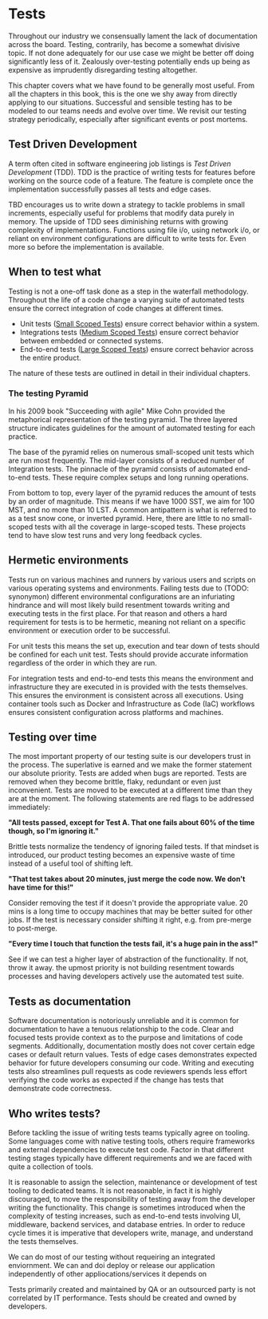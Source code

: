 # Tests

Throughout our industry we consensually lament the lack of documentation across the board. Testing, contrarily, has become a somewhat divisive topic. If not done adequately for our use case we might be better off doing significantly less of it. Zealously over-testing potentially ends up being as expensive as imprudently disregarding testing altogether.

This chapter covers what we have found to be generally most useful. From all the chapters in this book, this is the one we shy away from directly applying to our situations. Successful and sensible testing has to be modeled to our teams needs and evolve over time. We revisit our testing strategy periodically, especially after significant events or post mortems.

## Test Driven Development

A term often cited in software engineering job listings is *Test Driven Development* (TDD). TDD is the practice of writing tests for features before working on the source code of a feature. The feature is complete once the implementation successfully passes all tests and edge cases.

TBD encourages us to write down a strategy to tackle problems in small increments, especially useful for problems that modify data purely in memory. The upside of TDD sees diminishing returns with growing complexity of implementations. Functions using file i/o, using network i/o, or reliant on environment configurations are difficult to write tests for. Even more so before the implementation is available.

## When to test what

Testing is not a one-off task done as a step in the waterfall methodology. Throughout the life of a code change a varying suite of automated tests ensure the correct integration of code changes at different times.

- Unit tests ([Small Scoped Tests](./small-scoped-tests.md)) ensure correct behavior within a system.
- Integrations tests ([Medium Scoped Tests](./medium-scoped-tests.md)) ensure correct behavior between embedded or connected systems.
- End-to-end tests ([Large Scoped Tests](./large-scoped-tests.md)) ensure correct behavior across the entire product.

The nature of these tests are outlined in detail in their individual chapters.

### The testing Pyramid

In his 2009 book "Succeeding with agile" Mike Cohn provided the metaphorical representation of the testing pyramid. The three layered structure indicates guidelines for the amount of automated testing for each practice.

The base of the pyramid relies on numerous small-scoped unit tests which are run most frequently. The mid-layer consists of a reduced number of Integration tests. The pinnacle of the pyramid consists of automated end-to-end tests. These require complex setups and long running operations.

From bottom to top, every layer of the pyramid reduces the amount of tests by an order of magnitude. This means if we have 1000 SST, we aim for 100 MST, and no more than 10 LST. A common antipattern is what is referred to as a test snow cone, or inverted pyramid. Here, there are little to no small-scoped tests with all the coverage in large-scoped tests. These projects tend to have slow test runs and very long feedback cycles.

## Hermetic environments

Tests run on various machines and runners by various users and scripts on various operating systems and environments. Failing tests due to (TODO: synonymon) different environmental configurations are an infuriating hindrance and will most likely build resentment towards writing and executing tests in the first place. For that reason and others a hard requirement for tests is to be hermetic, meaning not reliant on a specific environment or execution order to be successful.

For unit tests this means the set up, execution and tear down of tests should be confined for each unit test. Tests should provide accurate information regardless of the order in which they are run.

For integration tests and end-to-end tests this means the environment and infrastructure they are executed in is provided with the tests themselves. This ensures the environment is consistent across all executions. Using container tools such as Docker and Infrastructure as Code (IaC) workflows ensures consistent configuration across platforms and machines.

## Testing over time

The most important property of our testing suite is our developers trust in the process. The superlative is earned and we make the former statement our absolute priority. Tests are added when bugs are reported. Tests are removed when they become brittle, flaky, redundant or even just inconvenient. Tests are moved to be executed at a different time than they are at the moment. The following statements are red flags to be addressed immediately:

**"All tests passed, except for Test A. That one fails about 60% of the time though, so I'm ignoring it."**

Brittle tests normalize the tendency of ignoring failed tests. If that mindset is introduced, our product testing becomes an expensive waste of time instead of a useful tool of shifting left.

**"That test takes about 20 minutes, just merge the code now. We don't have time for this!"**

Consider removing the test if it doesn't provide the appropriate value. 20 mins is a long time to occupy machines that may be better suited for other jobs. If the test is necessary consider shifting it right, e.g. from pre-merge to post-merge.

**"Every time I touch that function the tests fail, it's a huge pain in the ass!"**

See if we can test a higher layer of abstraction of the functionality. If not, throw it away. the upmost priority is not building resentment towards processes and having developers actively use the automated test suite.

## Tests as documentation

Software documentation is notoriously unreliable and it is common for documentation to have a tenuous relationship to the code. Clear and focused tests provide context as to the purpose and limitations of code segments. Additionally, documentation mostly does not cover certain edge cases or default return values. Tests of edge cases demonstrates expected behavior for future developers consuming our code. Writing and executing tests also streamlines pull requests as code reviewers spends less effort verifying the code works as expected if the change has tests that demonstrate code correctness.

## Who writes tests?

Before tackling the issue of writing tests teams typically agree on tooling. Some languages come with native testing tools, others require frameworks and external dependencies to execute test code. Factor in that different testing stages typically have different requirements and we are faced with quite a collection of tools.

It is reasonable to assign the selection, maintenance or development of test tooling to dedicated teams. It is not reasonable, in fact it is highly discouraged, to move the responsibility of testing away from the developer writing the functionality. This change is sometimes introduced when the complexity of testing increases, such as end-to-end tests involving UI, middleware, backend services, and database entries. In order to reduce cycle times it is imperative that developers write, manage, and understand the tests themselves.

We can do most of our testing without requeiring an integrated enviornment.
We can and doi deploy or release our application independently of other appliocations/services it depends on

Tests primarily created and maintained by QA or an outsourced party is not correlated by IT performance. Tests should be created and owned by developers.
